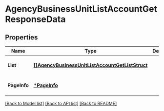 # AgencyBusinessUnitListAccountGetResponseData

## Properties
Name | Type | Description | Notes
------------ | ------------- | ------------- | -------------
**List** | [**[]AgencyBusinessUnitListAccountGetListStruct**](AgencyBusinessUnitListAccountGetListStruct.md) |  | [optional] [default to null]
**PageInfo** | [***PageInfo**](page_info.md) |  | [optional] [default to null]

[[Back to Model list]](../README.md#documentation-for-models) [[Back to API list]](../README.md#documentation-for-api-endpoints) [[Back to README]](../README.md)


